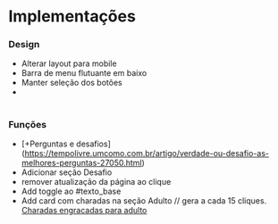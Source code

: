 # Implementações
### Design
- Alterar layout para mobile
- Barra de menu flutuante em baixo
- Manter seleção dos botôes
- 
#
### Funções
- [+Perguntas e desafios] (https://tempolivre.umcomo.com.br/artigo/verdade-ou-desafio-as-melhores-perguntas-27050.html)
- Adicionar seção Desafio
- remover atualização da página ao clique
- Add toggle ao #texto_base
- Add card com charadas na seção Adulto // gera a cada  15 cliques. [Charadas engracadas para adulto](https://tempolivre.umcomo.com.br/artigo/charadas-engracadas-para-adultos-29786.html)